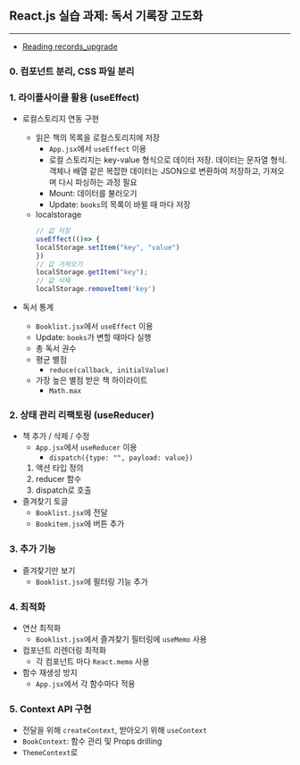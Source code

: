 ## React.js 실습 과제: 독서 기록장 고도화
---

- [Reading records_upgrade](https://playcode.io/2502137)

### 0. 컴포넌트 분리, CSS 파일 분리

### 1. 라이플사이클 활용 (useEffect)

- 로컬스토리지 연동 구현
    - 읽은 책의 목록을 로컬스토리지에 저장
        - `App.jsx`에서 `useEffect` 이용
        - 로컬 스토리지는 key-value 형식으로 데이터 저장. 데이터는 문자열 형식.   
        객체나 배열 같은 복잡한 데이터는 JSON으로 변환하여 저장하고, 가져오며 다시 파싱하는 과정 필요
        - Mount: 데이터를 불러오기
        - Update: `books`의 목록이 바뀔 때 마다 저장
    - localstorage
        ```jsx
        // 값 저장
        useEffect(()=> {
        localStorage.setItem("key", "value")
        })
        // 값 가져오기
        localStorage.getItem("key");
        // 값 삭제
        localStorage.removeItem('key')
        ```

- 독서 통계
    - `Booklist.jsx`에서 `useEffect` 이용
    - Update: `books`가 변할 때마다 실행
    - 총 독서 권수
    - 평균 별점
        - `reduce(callback, initialValue)`
    - 가장 높은 별점 받은 책 하이라이트
        - `Math.max`


### 2. 상태 관리 리팩토링 (useReducer)

- 책 추가 / 삭제 / 수정
    - `App.jsx`에서 `useReducer` 이용
        - `dispatch({type: "", payload: value})`
    1. 액션 타입 정의
    2. reducer 함수
    3. dispatch로 호출
- 즐겨찾기 토글
    - `Booklist.jsx`에 전달
    - `Bookitem.jsx`에 버튼 추가

### 3. 추가 기능

- 즐겨찾기만 보기
    - `Booklist.jsx`에 필터링 기능 추가

### 4. 최적화

- 연산 최적화
    - `Booklist.jsx`에서 즐겨찾기 필터링에 `useMemo` 사용
- 컴포넌트 리렌더링 최적화
    - 각 컴포넌트 마다 `React.memo` 사용
- 함수 재생성 방지
    - `App.jsx`에서 각 함수마다 적용

### 5. Context API 구현

- 전달을 위해 `createContext`, 받아오기 위해 `useContext`
- `BookContext`: 함수 관리 및 Props drilling
- `ThemeContext`로 